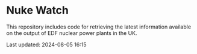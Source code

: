 # Nuke Watch

This repository includes code for retrieving the latest information available on the output of EDF nuclear power plants in the UK.

Last updated: 2024-08-05 16:15